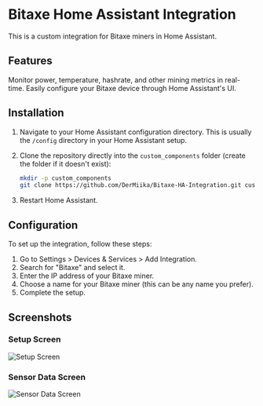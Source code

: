 # Bitaxe Home Assistant Integration

This is a custom integration for Bitaxe miners in Home Assistant.

## Features

Monitor power, temperature, hashrate, and other mining metrics in real-time.
Easily configure your Bitaxe device through Home Assistant's UI.

## Installation

1. Navigate to your Home Assistant configuration directory. This is usually the `/config` directory in your Home Assistant setup.

2. Clone the repository directly into the `custom_components` folder (create the folder if it doesn't exist):
   ```bash
   mkdir -p custom_components
   git clone https://github.com/DerMiika/Bitaxe-HA-Integration.git custom_components/bitaxe```

3.  Restart Home Assistant.

## Configuration

To set up the integration, follow these steps:

1. Go to Settings > Devices & Services > Add Integration.
2. Search for "Bitaxe" and select it.
3. Enter the IP address of your Bitaxe miner.
4.  Choose a name for your Bitaxe miner (this can be any name you prefer).
5.  Complete the setup.

## Screenshots

### Setup Screen
![Setup Screen](images/Setup.png)

### Sensor Data Screen
![Sensor Data Screen](images/Sensor.png)

